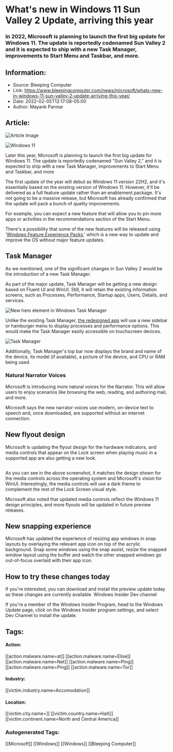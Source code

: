 # What's new in Windows 11 Sun Valley 2 Update, arriving this year
### In 2022, Microsoft is planning to launch the first big update for Windows 11. The update is reportedly codenamed Sun Valley 2 and it is expected to ship with a new Task Manager, improvements to Start Menu and Taskbar, and more.

## Information:
+ Source: Bleeping Computer
+ Link: https://www.bleepingcomputer.com/news/microsoft/whats-new-in-windows-11-sun-valley-2-update-arriving-this-year/
+ Date: 2022-02-05T12:17:08-05:00
+ Author: Mayank Parmar


## Article:
![Article Image](https://www.bleepstatic.com/content/hl-images/2021/10/21/windows-11-gradient-header.jpg)

![Windows 11](https://www.bleepstatic.com/content/hl-images/2021/10/21/windows-11-gradient-header.jpg)


Later this year, Microsoft is planning to launch the first big update for Windows 11. The update is reportedly codenamed "Sun Valley 2," and it is expected to ship with a new Task Manager, improvements to Start Menu and Taskbar, and more


The first update of the year will debut as Windows 11 version 22H2, and it's essentially based on the existing version of Windows 11. However, it'll be delivered as a full feature update rather than an enablement package. It's not going to be a massive release, but Microsoft has already confirmed that the update will pack a bunch of quality improvements.


For example, you can expect a new feature that will allow you to pin more apps or activities in the recommendations section of the Start Menu.


There's a possibility that some of the new features will be released using '[Windows Feature Experience Packs](https://www.bleepingcomputer.com/news/microsoft/microsoft-tests-new-method-to-release-windows-10-features-and-fixes/),' which is a new way to update and improve the OS without major feature updates.


Task Manager
------------


As we mentioned, one of the significant changes in Sun Valley 2 would be the introduction of a new Task Manager.


As part of the major update, Task Manager will be getting a new design based on Fluent UI and WinUI. Still, it will retain the existing information screens, such as Processes, Performance, Startup apps, Users, Details, and services.


![New hero element in Windows Task Manager](https://www.bleepstatic.com/images/news/Microsoft/windows-11/t/task-manager/hidden-task-manager-redesign/with-hero.jpg)


Unlike the existing Task Manager, [the redesigned app](https://www.bleepingcomputer.com/news/microsoft/microsoft-tests-a-new-rejuvenated-windows-11-task-manager-how-to-enable/) will use a new sidebar or hamburger menu to display processes and performance options. This would make the Task Manager easily accessible on touchscreen devices.


![Task Manager](https://www.bleepstatic.com/images/news/u/1097497/Windows-10/Task-Manager(1).jpg)


Additionally, Task Manager's top bar now displays the brand and name of the device, its model (if available), a picture of the device, and CPU or RAM being used.


### **Natural Narrator Voices**


Microsoft is introducing more natural voices for the Narrator. This will allow users to enjoy scenarios like browsing the web, reading, and authoring mail, and more.


Microsoft says the new narrator voices use modern, on-device text to speech and, once downloaded, are supported without an internet connection. 


New flyout design
-----------------


Microsoft is updating the flyout design for the hardware indicators, and media controls that appear on the Lock screen when playing music in a supported app are also getting a new look.


![Media Flyout](data:image/gif;base64,R0lGODlhAQABAAAAACH5BAEKAAEALAAAAAABAAEAAAICTAEAOw==)


As you can see in the above screenshot, it matches the design shown for the media controls across the operating system and Microsoft's vision for WinUI. Interestingly, the media controls will use a dark theme to complement the rest of the Lock Screen visual style.


Microsoft also noted that updated media controls reflect the Windows 11 design principles, and more flyouts will be updated in future preview releases.


New snapping experience
-----------------------


Microsoft has updated the experience of resizing app windows in snap layouts by overlaying the relevant app icon on top of the acrylic background. Snap some windows using the snap assist, resize the snapped window layout using the buffer and watch the other snapped windows go out-of-focus overlaid with their app icon.


How to try these changes today
------------------------------


If you're interested, you can download and install the preview update today as these changes are currently available  Windows Insider Dev channel


If you're a member of the Windows Insider Program, head to the Windows Update page, click on the Windows Insider program settings, and select Dev Channel to install the update.





## Tags:

#### Action:
[[action.malware.name=at]] [[action.malware.name=Elise]] [[action.malware.name=Net]] [[action.malware.name=Ping]] [[action.malware.name=Ping]] [[action.malware.name=Tor]]

#### Industry:
[[victim.industry.name=Accomodation]]

#### Location:
[[victim.city.name=]] [[victim.country.name=Haiti]] [[victim.continent.name=North and Central America]]

### Autogenerated Tags:
[[Microsoft]] [[Windows]] [[Windows]] [[Bleeping Computer]]

